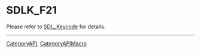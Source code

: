 # SDLK_F21

Please refer to [SDL_Keycode](SDL_Keycode) for details.

----
[CategoryAPI](CategoryAPI), [CategoryAPIMacro](CategoryAPIMacro)

